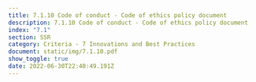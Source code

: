 ```yaml
---
title: 7.1.10 Code of conduct - Code of ethics policy document
description: 7.1.10 Code of conduct - Code of ethics policy document
index: "7.1"
section: SSR
category: Criteria - 7 Innovations and Best Practices
document: static/img/7.1.10.pdf
show_toggle: true
date: 2022-06-30T22:40:49.191Z
---
```

